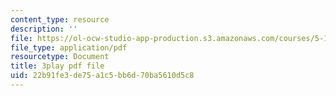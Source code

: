 ```yaml
---
content_type: resource
description: ''
file: https://ol-ocw-studio-app-production.s3.amazonaws.com/courses/5-111-principles-of-chemical-science-fall-2008/22b91fe3de75a1c5bb6d70ba5610d5c8_rGAcOfOZToA.pdf
file_type: application/pdf
resourcetype: Document
title: 3play pdf file
uid: 22b91fe3-de75-a1c5-bb6d-70ba5610d5c8
---
```

